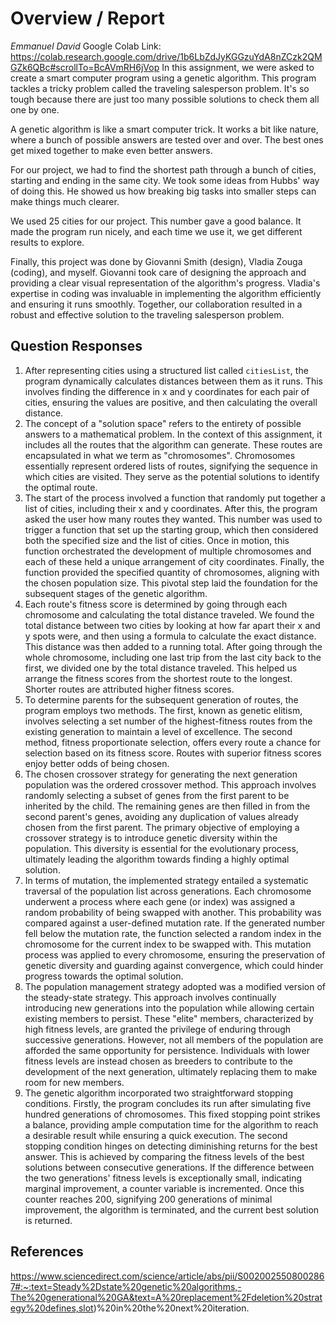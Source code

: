 # Overview / Report

*Emmanuel David*
Google Colab Link: https://colab.research.google.com/drive/1b6LbZdJyKGGzuYdA8nZCzk2QMGZk6QBc#scrollTo=BcAVmRH6jVop
In this assignment, we were asked to create a smart computer program using a genetic algorithm. This program tackles a tricky problem called the traveling salesperson problem. It's so tough because there are just too many possible solutions to check them all one by one.

A genetic algorithm is like a smart computer trick. It works a bit like nature, where a bunch of possible answers are tested over and over. The best ones get mixed together to make even better answers.

For our project, we had to find the shortest path through a bunch of cities, starting and ending in the same city. We took some ideas from Hubbs' way of doing this. He showed us how breaking big tasks into smaller steps can make things much clearer.

We used 25 cities for our project. This number gave a good balance. It made the program run nicely, and each time we use it, we get different results to explore.

Finally, this project was done by Giovanni Smith (design), Vladia Zouga (coding), and myself. Giovanni took care of designing the approach and providing a clear visual representation of the algorithm's progress. Vladia's expertise in coding was invaluable in implementing the algorithm efficiently and ensuring it runs smoothly. Together, our collaboration resulted in a robust and effective solution to the traveling salesperson problem.

## Question Responses

1. After representing cities using a structured list called `citiesList`, the program dynamically calculates distances between them as it runs. This involves finding the difference in x and y coordinates for each pair of cities, ensuring the values are positive, and then calculating the overall distance.
2. The concept of a "solution space" refers to the entirety of possible answers to a mathematical problem. In the context of this assignment, it includes all the routes that the algorithm can generate. These routes are encapsulated in what we term as "chromosomes". Chromosomes essentially represent ordered lists of routes, signifying the sequence in which cities are visited. They serve as the potential solutions to identify the optimal route.
3. The start of the process involved a function that randomly put together a list of cities, including their x and y coordinates. After this, the program asked the user how many routes they wanted. This number was used to trigger a function that set up the starting group, which then considered both the specified size and the list of cities. Once in motion, this function orchestrated the development of multiple chromosomes and each of these held a unique arrangement of city coordinates. Finally, the function provided the specified quantity of chromosomes, aligning with the chosen population size. This pivotal step laid the foundation for the subsequent stages of the genetic algorithm.
4. Each route's fitness score is determined by going through each chromosome and calculating the total distance traveled. We found the total distance between two cities by looking at how far apart their x and y spots were, and then using a formula to calculate the exact distance. This distance was then added to a running total. After going through the whole chromosome, including one last trip from the last city back to the first, we divided one by the total distance traveled. This helped us arrange the fitness scores from the shortest route to the longest. Shorter routes are attributed higher fitness scores.
5. To determine parents for the subsequent generation of routes, the program employs two methods. The first, known as genetic elitism, involves selecting a set number of the highest-fitness routes from the existing generation to maintain a level of excellence. The second method, fitness proportionate selection, offers every route a chance for selection based on its fitness score. Routes with superior fitness scores enjoy better odds of being chosen.
6. The chosen crossover strategy for generating the next generation population was the ordered crossover method. This approach involves randomly selecting a subset of genes from the first parent to be inherited by the child. The remaining genes are then filled in from the second parent's genes, avoiding any duplication of values already chosen from the first parent. The primary objective of employing a crossover strategy is to introduce genetic diversity within the population. This diversity is essential for the evolutionary process, ultimately leading the algorithm towards finding a highly optimal solution.
7. In terms of mutation, the implemented strategy entailed a systematic traversal of the population list across generations. Each chromosome underwent a process where each gene (or index) was assigned a random probability of being swapped with another. This probability was compared against a user-defined mutation rate. If the generated number fell below the mutation rate, the function selected a random index in the chromosome for the current index to be swapped with. This mutation process was applied to every chromosome, ensuring the preservation of genetic diversity and guarding against convergence, which could hinder progress towards the optimal solution.
8. The population management strategy adopted was a modified version of the steady-state strategy. This approach involves continually introducing new generations into the population while allowing certain existing members to persist. These "elite" members, characterized by high fitness levels, are granted the privilege of enduring through successive generations. However, not all members of the population are afforded the same opportunity for persistence. Individuals with lower fitness levels are instead chosen as breeders to contribute to the development of the next generation, ultimately replacing them to make room for new members.
9. The genetic algorithm incorporated two straightforward stopping conditions. Firstly, the program concludes its run after simulating five hundred generations of chromosomes. This fixed stopping point strikes a balance, providing ample computation time for the algorithm to reach a desirable result while ensuring a quick execution. The second stopping condition hinges on detecting diminishing returns for the best answer. This is achieved by comparing the fitness levels of the best solutions between consecutive generations. If the difference between the two generations' fitness levels is exceptionally small, indicating marginal improvement, a counter variable is incremented. Once this counter reaches 200, signifying 200 generations of minimal improvement, the algorithm is terminated, and the current best solution is returned.

## References

https://www.sciencedirect.com/science/article/abs/pii/S0020025508002867#:~:text=Steady%2Dstate%20genetic%20algorithms,-The%20generational%20GA&text=A%20replacement%2Fdeletion%20strategy%20defines,slot)%20in%20the%20next%20iteration.
